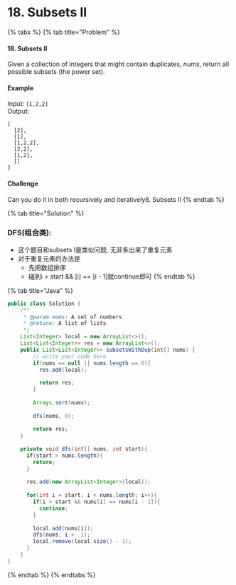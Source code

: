 # 18. Subsets II

{% tabs %}
{% tab title="Problem" %}
#### 18. Subsets II

Given a collection of integers that might contain duplicates, _nums_, return all possible subsets \(the power set\).

#### Example

Input: `[1,2,2]`  
Output:

```text
[
  [2],
  [1],
  [1,2,2],
  [2,2],
  [1,2],
  []
]
```

#### Challenge

Can you do it in both recursively and iteratively8. Subsets II
{% endtab %}

{% tab title="Solution" %}
### DFS\(组合类\):

* 这个题目和subsets I是类似问题, 无非多出来了重复元素
* 对于重复元素的办法是
  * 先把数组排序
  * 碰到i &gt; start && \[i\] == \[i - 1\]就continue即可
{% endtab %}

{% tab title="Java" %}
```java
public class Solution {
    /**
     * @param nums: A set of numbers
     * @return: A list of lists
     */
    List<Integer> local = new ArrayList<>();
    List<List<Integer>> res = new ArrayList<>();
    public List<List<Integer>> subsetsWithDup(int[] nums) {
        // write your code here
        if(nums == null || nums.length == 0){
          res.add(local);
          
          return res;
        }
        
        Arrays.sort(nums);
        
        dfs(nums, 0);
        
        return res;
    }
    
    private void dfs(int[] nums, int start){
      if(start > nums.length){
        return;
      }
      
      res.add(new ArrayList<Integer>(local));
      
      for(int i = start; i < nums.length; i++){
        if(i > start && nums[i] == nums[i - 1]){
          continue;
        }
        
        local.add(nums[i]);
        dfs(nums, i +  1);
        local.remove(local.size() - 1);
      }
    }
}
```
{% endtab %}
{% endtabs %}



